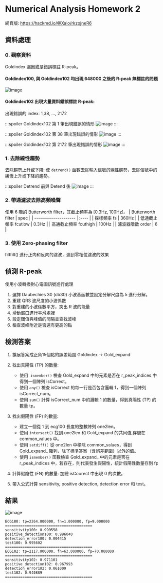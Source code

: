 # Numerical Analysis Homework 2

網頁版: https://hackmd.io/@Xaio/rkzojneR6

## 資料處理

### 0. 觀察資料

Goldindex 漏圈或是錯誤標註 R-peak。


#### Goldindex100, 與 Goldindex102 均出現 648000 之後的 R-peak 無標註的問題

![image](https://hackmd.io/_uploads/ByCKJLF0a.png)

#### Goldindex102 出現大量資料錯誤標註 R-peak:

出現錯誤的 index: 1,38, ..., 2172

:::spoiler Goldindex102 第 1 筆出現錯誤的情形
![image](https://hackmd.io/_uploads/HJ5paQFCp.png)
:::

:::spoiler Goldindex102 第 38 筆出現錯誤的情形
![image](https://hackmd.io/_uploads/Hk-rRmKC6.png)
:::

:::spoiler Goldindex102 第 2172 筆出現錯誤的情形
![image](https://hackmd.io/_uploads/BkjaeEFRT.png)
:::

### 1. 去除線性趨勢
去除趨勢上升或下降: 使 `detrend()` 函數去除輸入信號的線性趨勢，去除信號中的緩慢上升或下降的趨勢。

:::spoiler Detrend 前與 Detend 後
![image](https://hackmd.io/_uploads/ryRPhVdAT.png)
:::

### 2. 帶通濾波去除高頻噪聲

使用 6 階的 Butterworth filter，其截止頻率為 [0.3Hz, 100Hz]。
| Butterworth filter    | spec  |
| --------------------- | :---- |
| 採樣頻率 fs           | 360Hz |
| 低通截止頻率 fcutlow  | 0.3Hz |
| 高通截止頻率 fcuthigh | 100Hz |
| 濾波器階數 order      | 6     |

### 3. 使用 Zero-phasing filter
filtfilt() 進行正向和反向的濾波，達到零相位濾波的效果

## 偵測 R-peak

使用小波轉換對心電圖訊號進行處理

1. 選擇 Daubechies 30 (db30) 小波基函數並設定分解尺度為 5 進行分解。
2. 重建 QRS 波尺度的小波係數
3. 對重建的小波係數平方，突出 R 波的能量
4. 滑動窗口進行平滑處裡
5. 設定閾值與峰值的間隔並查找波峰
6. 檢查波峰附近是否還有更高的點


## 檢測答案

1. 擴展答案成正負15個點的誤差範圍 Goldindex -> Gold_expand
2. 找出真陽性 (TP) 的數量:
    - 使用` ismember()` 檢查 Gold_expand 中的元素是否在 r_peak_indices 中得到一個陣列 isCorrect。
    - 使用 `any()` 檢查 isCorrect 的每一行是否包含邏輯 1，得到一個陣列 isCorrect_num。
    - 使用 `sum()` 計算 isCorrect_num 中的邏輯 1 的數量，得到真陽性 (TP) 的數量 tp。

2. 找出假陽性 (FP) 的數量:
    - 建立一個從 1 到 ecg100 長度的整數陣列 one2len。
    - 使用 `intersect()` 找到 one2len 和 Gold_expand 的共同值,存儲在 common_values 中。
    - 使用 `setdiff()` 從 one2len 中移除 common_values，得到 Gold_expand_ 陣列，除了標準答案（含誤差範圍）以外的值。
    - 使用 `ismember()` 函數檢查 Gold_expand_ 中的元素是否在 r_peak_indices 中，若存在，則代表發生假陽性，統計假陽性數量存到 fp

3. 計算假陰性 (FN) 的數量: 加總 isCoorect 中出現 0 的次數。
5. 帶入公式計算 sensitivity, positive detection, detection error 和 test。


## 結果

![image](https://hackmd.io/_uploads/SJ3r48tAT.png)


```ASCII
ECG100: tp=2264.000000, fn=1.000000, fp=9.000000
========================================
sensitivity100: 0.999558
positive_detection100: 0.996040
detection_error100: 0.004415
test100: 0.995602
========================================
ECG102: tp=2117.000000, fn=63.000000, fp=70.000000
========================================
sensitivity102: 0.971101
positive_detection102: 0.967993
detection_error102: 0.061009
test102: 0.940889
========================================
```
